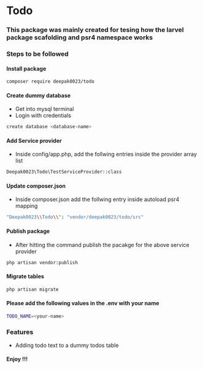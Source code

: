 # Todo

### This package was mainly created for tesing how the larvel package scafolding and psr4 namespace works

### Steps to be followed

#### Install package

```bash
composer require deepak0023/todo
```

#### Create dummy database

- Get into mysql terminal
- Login with credentials

```bash
create database <database-name>
```

#### Add Service provider

- Inside config/app.php, add the follwing entries inside the provider array list

```bash
Deepak0023\Todo\TestServiceProvider::class
```

#### Update composer.json 

- Inside composer.json add the follwing entry inside autoload psr4 mapping

```bash
"Deepak0023\\Todo\\": "vendor/deepak0023/todo/src"
```

#### Publish package

- After hitting the command publish the pacakge for the above service provider

```bash
php artisan vendor:publish
```

#### Migrate tables

```bash
php artisan migrate
```

#### Please add the following values in the .env with your name

```bash
TODO_NAME=<your-name>
```

### Features 

- Adding todo text to a dummy todos table

#### Enjoy !!!

